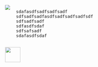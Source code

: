 <html>
  <img src="https://media.giphy.com/media/Diym3aZO1dHzO/giphy.gif" align="left"><pre>
  sdafasdfsadfsadfsadf
  sdfsadfsadfasdfsadfsadfsadfsdf
  sdfsadfsadf
  sdfasdfsdaf
  sdfsafsadf
  sdafasdfsdaf
  </pre>
  <a href="https://wakatime.com"><img src="https://wakatime.com/share/@demoni386/f7ed0b5d-43f3-42f0-9f86-3cd96a680d6f.png" width=50px height=50px/></a>
  </body>
 </html>
<!--
**demon-i386/demon-i386** is a ✨ _special_ ✨ repository because its `README.md` (this file) appears on your GitHub profile.

Here are some ideas to get you started:

- 🔭 I’m currently working on ...
- 🌱 I’m currently learning ...
- 👯 I’m looking to collaborate on ...
- 🤔 I’m looking for help with ...
- 💬 Ask me about ...
- 📫 How to reach me: ...
- 😄 Pronouns: ...
- ⚡ Fun fact: ...
-->
